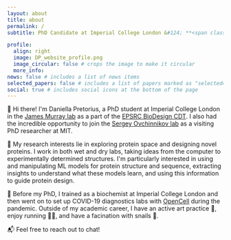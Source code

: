 ```yaml
---
layout: about
title: about
permalink: /
subtitle: PhD Candidate at Imperial College London &#124; **<span class="highlighted-text">Protein design</span>** &#124; **<span class="highlighted-text">Biochemistry</span>** &#124; **<span class="highlighted-text">Explainable AI</span>**

profile:
  align: right
  image: DP_website_profile.png
  image_circular: false # crops the image to make it circular
  more_info: 
news: false # includes a list of news items
selected_papers: false # includes a list of papers marked as "selected={true}"
social: true # includes social icons at the bottom of the page
---
```


🌟 Hi there! I'm Daniella Pretorius, a PhD student at Imperial College London in the [James Murray lab](https://profiles.imperial.ac.uk/j.w.murray/about) as a part of the [EPSRC BioDesign CDT](https://www.imperial.ac.uk/synthetic-biology/cdt-biodesign-engineering/). I also had the incredible opportunity to join the [Sergey Ovchinnikov lab](https://www.solab.org/home) as a visiting PhD researcher at MIT.

🔬 My research interests lie in exploring protein space and designing novel proteins. I work in both wet and dry labs, taking ideas from the computer to experimentally determined structures. I'm particularly interested in using and manipulating ML models for protein structure and sequence, extracting insights to understand what these models learn, and using this information to guide protein design.

🧬 Before my PhD, I trained as a biochemist at Imperial College London and then went on to set up COVID-19 diagnostics labs with [OpenCell](https://www.opencell.bio/) during the pandemic. Outside of my academic career, I have an active art practice 🎨, enjoy running 🏃‍♀️, and have a facination with snails 🐌. 

📬 Feel free to reach out to chat!


